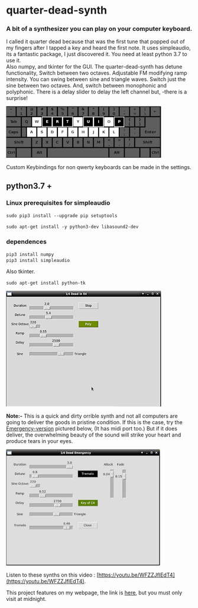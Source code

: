 # quarter-dead-synth

### A bit of a synthesizer you can play on your computer keyboard.

I called it quarter dead because that was the first tune that popped out
of my fingers after I tapped a key and heard the first note. It uses
simpleaudio, its a fantastic package, I just discovered it.
You need at least python 3.7 to use it.  
Also numpy, and tkinter for the GUI.
The quarter-dead-synth has detune functionality, Switch between two octaves.
Adjustable FM modifying ramp intensity.
You can swing between sine and triangle waves.
Switch just the sine between two octaves.
And, switch between monophonic and polyphonic.
There is a delay slider to
delay the left channel but, -there is a surprise!

![qde-layout](images/kb_e.jpg)

Custom Keybindings for non qwerty keyboards can be made in the settings.

## python3.7 +

### Linux prerequisites for simpleaudio

```
sudo pip3 install --upgrade pip setuptools
```
```
sudo apt-get install -y python3-dev libasound2-dev
```

### dependences

```
pip3 install numpy
pip3 install simpleaudio
```
Also tkinter.

```
sudo apt-get install python-tk
```

![qdgui-layout](images/qds_gui.jpg)

**Note:-** This is a quick and dirty orrible synth and not all computers are going
to deliver the goods in pristine condition. If this is the case,
try the [Emergency-version](Emergency-version/) pictured below, (It has midi port too.) 
But if it does deliver, the overwhelming beauty of the sound will strike your heart and
produce tears in your eyes.

![qdgui-layout](images/eqds_tr0.jpg)

Listen to these synths on this video : [https://youtu.be/WFZZJfIEdT4](https://youtu.be/WFZZJfIEdT4).

This project features on my webpage, the link is [here](https://pythonaudiosynthesisbasics.com/two.html),
but you must only visit at midnight.
